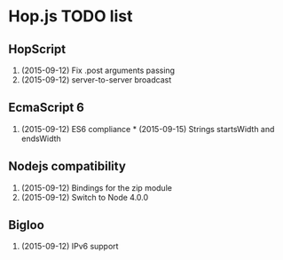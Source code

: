 
Hop.js TODO list
================


HopScript
---------

  1. (2015-09-12) Fix .post arguments passing 
  2. (2015-09-12) server-to-server broadcast
  

EcmaScript 6
------------

  1. (2015-09-12) ES6 compliance
    * (2015-09-15) Strings startsWidth and endsWidth


Nodejs compatibility
--------------------

  1. (2015-09-12) Bindings for the zip module
  2. (2015-09-12) Switch to Node 4.0.0


Bigloo
------

  1. (2015-09-12) IPv6 support
